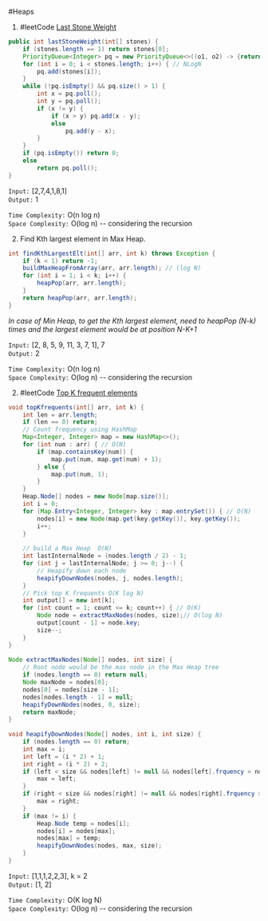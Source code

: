 #Heaps 

1. #leetCode [Last Stone Weight](https://leetcode.com/problems/last-stone-weight/)

```java
public int lastStoneWeight(int[] stones) {  
    if (stones.length == 1) return stones[0];  
    PriorityQueue<Integer> pq = new PriorityQueue<>((o1, o2) -> {return o2 - o1;});  
    for (int i = 0; i < stones.length; i++) { // NLogN  
        pq.add(stones[i]);  
    }  
    while (!pq.isEmpty() && pq.size() > 1) {  
        int x = pq.poll();  
        int y = pq.poll();  
        if (x != y) {  
            if (x > y) pq.add(x - y);  
            else  
                pq.add(y - x);  
        }  
    }  
    if (pq.isEmpty()) return 0;  
    else  
        return pq.poll();  
}
```

`Input:` [2,7,4,1,8,1]\
`Output:` 1

`Time Complexity:` O(n log n)\
`Space Complexity:`  O(log n) -- considering the recursion

2. Find Kth largest element in Max Heap.

```java
int findKthLargestElt(int[] arr, int k) throws Exception {  
    if (k < 1) return -1;  
    buildMaxHeapFromArray(arr, arr.length); // (log N)  
    for (int i = 1; i < k; i++) {  
        heapPop(arr, arr.length);  
    }  
    return heapPop(arr, arr.length);  
}
```

*In case of Min Heap, to get the Kth largest element, need to heapPop  (N-k) times and the largest element would be at position N-K+1*

`Input:` [2, 8, 5, 9, 11, 3, 7, 1], 7\
`Output:` 2

`Time Complexity:` O(n log n)\
`Space Complexity:`  O(log n) -- considering the recursion

2. #leetCode [Top K frequent elements](https://leetcode.com/problems/top-k-frequent-elements/)

```java
void topKfrequents(int[] arr, int k) {  
    int len = arr.length;  
    if (len == 0) return;  
    // Count frequency using HashMap  
    Map<Integer, Integer> map = new HashMap<>();  
    for (int num : arr) { // O(N)  
        if (map.containsKey(num)) {  
            map.put(num, map.get(num) + 1);  
        } else {  
            map.put(num, 1);  
        }  
    }  
    Heap.Node[] nodes = new Node[map.size()];  
    int i = 0;  
    for (Map.Entry<Integer, Integer> key : map.entrySet()) { // O(N)  
        nodes[i] = new Node(map.get(key.getKey()), key.getKey());  
        i++;  
    }  
  
    // build a Max Heap  O(N)  
    int lastInternalNode = (nodes.length / 2) - 1;  
    for (int j = lastInternalNode; j >= 0; j--) {  
        // Heapify down each node  
        heapifyDownNodes(nodes, j, nodes.length);  
    }  
    // Pick top K frequents O(K log N)  
	int output[] = new int[k];  
	for (int count = 1; count <= k; count++) { // O(K)  
	    Node node = extractMaxNodes(nodes, size);// O(log N)  
	    output[count - 1] = node.key;  
	    size--;  
	}  
}  
  
Node extractMaxNodes(Node[] nodes, int size) {  
    // Root node would be the max node in the Max Heap tree  
    if (nodes.length == 0) return null;  
    Node maxNode = nodes[0];  
    nodes[0] = nodes[size - 1];  
    nodes[nodes.length - 1] = null;  
    heapifyDownNodes(nodes, 0, size);  
    return maxNode;  
}  
  
void heapifyDownNodes(Node[] nodes, int i, int size) {  
    if (nodes.length == 0) return;  
    int max = i;  
    int left = (i * 2) + 1;  
    int right = (i * 2) + 2;  
    if (left < size && nodes[left] != null && nodes[left].frquency > nodes[max].frquency) {  
        max = left;  
    }  
    if (right < size && nodes[right] != null && nodes[right].frquency > nodes[max].frquency) {  
        max = right;  
    }  
    if (max != i) {  
        Heap.Node temp = nodes[i];  
        nodes[i] = nodes[max];  
        nodes[max] = temp;  
        heapifyDownNodes(nodes, max, size);  
    }  
}
```

`Input:` [1,1,1,2,2,3], k = 2\
`Output:` [1, 2]

`Time Complexity:` O(K log N)\
`Space Complexity:`  O(log n) -- considering the recursion